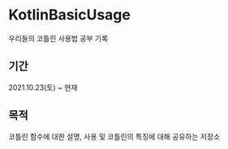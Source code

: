 # KotlinBasicUsage
우리들의 코틀린 사용법 공부 기록


## 기간
2021.10.23(토) ~ 현재


## 목적
 코틀린 함수에 대한 설명, 사용 및 코틀린의 특징에 대해 공유하는 저장소